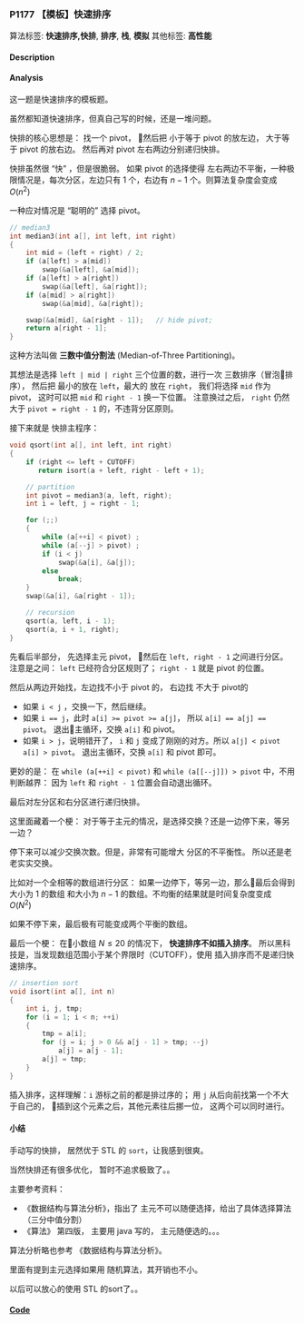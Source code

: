 ### P1177 【模板】快速排序

算法标签: **快速排序,快排**, **排序**, **栈**, **模拟**
其他标签: **高性能**


#### Description

#### Analysis

这一题是快速排序的模板题。

虽然都知道快速排序，但真自己写的时候，还是一堆问题。

快排的核心思想是： 找一个 pivot， 然后把 小于等于 pivot 的放左边， 大于等于 pivot 的放右边。 然后再对 pivot 左右两边分别递归快排。

快排虽然很 “快” ，但是很脆弱。 如果 pivot 的选择使得 左右两边不平衡，一种极限情况是，每次分区，左边只有 $1$ 个，右边有 $n - 1$ 个。则算法复杂度会变成 $O(n^2)$

一种应对情况是 “聪明的” 选择 pivot。

```cpp
// median3
int median3(int a[], int left, int right)
{
    int mid = (left + right) / 2;
    if (a[left] > a[mid])
        swap(&a[left], &a[mid]);
    if (a[left] > a[right])
        swap(&a[left], &a[right]);
    if (a[mid] > a[right])
        swap(&a[mid], &a[right]);

    swap(&a[mid], &a[right - 1]);   // hide pivot;
    return a[right - 1];
}
```

这种方法叫做 **三数中值分割法** (Median-of-Three Partitioning)。

其想法是选择 `left | mid | right` 三个位置的数，进行一次 三数排序（冒泡排序）， 然后把 最小的放在 `left`，最大的 放在 `right`， 我们将选择 `mid` 作为 pivot， 这时可以把 `mid` 和 `right - 1` 换一下位置。 注意换过之后， `right` 仍然大于 `pivot = right - 1` 的，不违背分区原则。

接下来就是 快排主程序：

```cpp
void qsort(int a[], int left, int right)
{
    if (right <= left + CUTOFF)
       return isort(a + left, right - left + 1);

    // partition
    int pivot = median3(a, left, right);
    int i = left, j = right - 1;

    for (;;)
    {
        while (a[++i] < pivot) ;
        while (a[--j] > pivot) ;
        if (i < j)
            swap(&a[i], &a[j]);
        else
            break;
    }
    swap(&a[i], &a[right - 1]);

    // recursion
    qsort(a, left, i - 1);
    qsort(a, i + 1, right);
}
```

先看后半部分， 先选择主元 pivot， 然后在 `left, right - 1` 之间进行分区。注意是之间： `left` 已经符合分区规则了； `right - 1` 就是 pivot 的位置。

然后从两边开始找，左边找不小于 pivot 的， 右边找 不大于 pivot的

- 如果 `i < j` ，交换一下，然后继续。
- 如果 `i == j`，此时 `a[i] >= pivot >= a[j]`， 所以 `a[i] == a[j] == pivot`。 退出主循环，交换 `a[i]` 和 pivot。
- 如果 `i > j`，说明错开了， `i` 和 `j` 变成了刚刚的对方。所以 `a[j] < pivot` `a[i] > pivot`。 退出主循环，交换 `a[i]` 和 pivot 即可。

更妙的是： 在 `while (a[++i] < pivot)` 和 `while (a[[--j]]) > pivot` 中，不用判断越界： 因为 `left` 和 `right - 1` 位置会自动退出循环。

最后对左分区和右分区进行递归快排。

这里面藏着一个梗： 对于等于主元的情况，是选择交换？还是一边停下来，等另一边？

停下来可以减少交换次数。但是，非常有可能增大 分区的不平衡性。 所以还是老老实实交换。

比如对一个全相等的数组进行分区： 如果一边停下，等另一边，那么最后会得到 大小为 $1$ 的数组 和大小为 $n - 1$ 的数组。不均衡的结果就是时间复杂度变成 $O(N^2)$

如果不停下来，最后极有可能变成两个平衡的数组。


最后一个梗： 在小数组 $N \leq 20$ 的情况下， **快速排序不如插入排序**。 所以黑科技是，当发现数组范围小于某个界限时（CUTOFF），使用 插入排序而不是递归快速排序。

```cpp
// insertion sort
void isort(int a[], int n)
{
    int i, j, tmp;
    for (i = 1; i < n; ++i)
    {
        tmp = a[i];
        for (j = i; j > 0 && a[j - 1] > tmp; --j)
            a[j] = a[j - 1];
        a[j] = tmp;
    }
}
```

 插入排序，这样理解：`i` 游标之前的都是排过序的； 用 `j` 从后向前找第一个不大于自己的， 插到这个元素之后，其他元素往后挪一位， 这两个可以同时进行。


#### 小结

手动写的快排， 居然优于 STL 的 `sort`，让我感到很爽。

当然快排还有很多优化， 暂时不追求极致了。。

主要参考资料：

- 《数据结构与算法分析》，指出了 主元不可以随便选择，给出了具体选择算法（三分中值分割）
- 《算法》 第四版， 主要用 java 写的， 主元随便选的。。。

算法分析略也参考 《数据结构与算法分析》。

里面有提到主元选择如果用 随机算法，其开销也不小。


以后可以放心的使用 STL 的sort了。。


#### [Code](../cpp/p1177.cpp)
